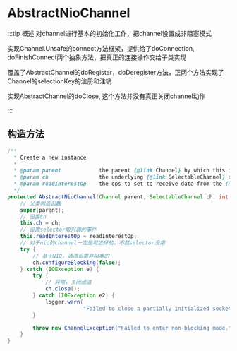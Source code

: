 # AbstractNioChannel

:::tip 概述
对channel进行基本的初始化工作，把channel设置成非阻塞模式

实现Channel.Unsafe的connect方法框架，提供给了doConnection, doFinishConnect两个抽象方法，把真正的连接操作交给子类实现

覆盖了AbstractChannel的doRegister，doDeregister方法，正两个方法实现了Channel的selectionKey的注册和注销

实现AbstractChannel的doClose, 这个方法并没有真正关闭channel动作

:::

## 构造方法

```java
/**
  * Create a new instance
  *
  * @param parent            the parent {@link Channel} by which this instance was created. May be {@code null}
  * @param ch                the underlying {@link SelectableChannel} on which it operates
  * @param readInterestOp    the ops to set to receive data from the {@link SelectableChannel}
  */
protected AbstractNioChannel(Channel parent, SelectableChannel ch, int readInterestOp) {
    // 父类构造函数
    super(parent);
    // 设置ch
    this.ch = ch;
    // 设置selector敢兴趣的事件
    this.readInterestOp = readInterestOp;
    // 对于nio的channel一定是可选择的，不然selector没用
    try {
        // 基于NIO，通道设置非阻塞的
        ch.configureBlocking(false);
    } catch (IOException e) {
        try {
            // 异常，关闭通道
            ch.close();
        } catch (IOException e2) {
            logger.warn(
                        "Failed to close a partially initialized socket.", e2);
        }

        throw new ChannelException("Failed to enter non-blocking mode.", e);
    }
}
```
